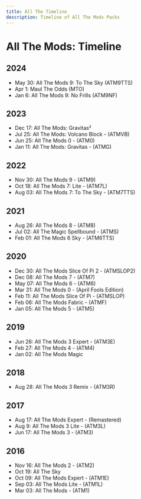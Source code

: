 ```yaml
---
title: All The Timeline
description: Timeline of All The Mods Packs
---
```


# All The Mods: Timeline

## 2024
- May 30: All The Mods 9: To The Sky (ATM9TTS)
- Apr 1: Maul The Odds (MTO)
- Jan 6: All The Mods 9: No Frills (ATM9NF)

## 2023
- Dec 17: All The Mods: Gravitas²
- Jul 25: All The Mods: Volcano Block - (ATMVB)
- Jun 25: All The Mods 0 - (ATM0)
- Jan 11: All The Mods: Gravitas - (ATMG)

## 2022
- Nov 30: All The Mods 9 - (ATM9)
- Oct 18: All The Mods 7: Lite - (ATM7L)
- Aug 03: All The Mods 7: To The Sky - (ATM7TTS)

## 2021
- Aug 26: All The Mods 8 - (ATM8)
- Jul 02: All The Magic Spellbound - (ATMS)
- Feb 01: All The Mods 6 Sky - (ATM6TTS)

## 2020
- Dec 30: All The Mods Slice Of Pi 2 - (ATMSLOP2)
- Dec 08: All The Mods 7 - (ATM7)
- May 07: All The Mods 6 - (ATM6)
- Mar 31: All The Mods 0 - (April Fools Edition)
- Feb 11: All The Mods Slice Of Pi - (ATMSLOP)
- Feb 06: All The Mods Fabric - (ATMF)
- Jan 05: All The Mods 5 - (ATM5)

## 2019
- Jun 26: All The Mods 3 Expert - (ATM3E)
- Feb 27: All The Mods 4 - (ATM4)
- Jan 02: All The Mods Magic

## 2018
- Aug 28: All The Mods 3 Remix - (ATM3R)

## 2017
- Aug 17: All The Mods Expert - (Remastered)
- Aug 9: All The Mods 3 Lite - (ATM3L)
- Jun 17: All The Mods 3 - (ATM3)

## 2016
- Nov 16: All The Mods 2 - (ATM2)
- Oct 19: All The Sky
- Oct 09: All The Mods Expert - (ATM1E)
- Sep 03: All The Mods Lite - (ATM1L)
- Mar 03: All The Mods - (ATM1)

<!--
[
    {
        "name": "All the Mods - ATM1",
        "date": 1456981200000,
        "ds": "Thu Mar 03 2016 00:00:00 GMT-0500 (Eastern Standard Time)"
    },
    {
        "name": "All the Mods Lite - ATM1L",
        "date": 1472875200000,
        "ds": "Sat Sep 03 2016 00:00:00 GMT-0400 (Eastern Daylight Time)"
    },
    {
        "name": "All the Mods Expert - ATM1E",
        "date": 1475985600000,
        "ds": "Sun Oct 09 2016 00:00:00 GMT-0400 (Eastern Daylight Time)"
    },
    {
        "name": "All The Sky",
        "date": 1476849600000,
        "ds": "Wed Oct 19 2016 00:00:00 GMT-0400 (Eastern Daylight Time)"
    },
    {
        "name": "All the Mods 2 - ATM2",
        "date": 1479272400000,
        "ds": "Wed Nov 16 2016 00:00:00 GMT-0500 (Eastern Standard Time)"
    },
    {
        "name": "All the Blocks",
        "date": 1483765200000,
        "ds": "Sat Jan 07 2017 00:00:00 GMT-0500 (Eastern Standard Time)"
    },
    {
        "name": "All the Mods 3 - ATM3",
        "date": 1497240000000,
        "ds": "Mon Jun 12 2017 00:00:00 GMT-0400 (Eastern Daylight Time)"
    },
    {
        "name": "All the Mods 3: Lite - ATM3L",
        "date": 1502251200000,
        "ds": "Wed Aug 09 2017 00:00:00 GMT-0400 (Eastern Daylight Time)"
    },
    {
        "name": "All The Mods Expert: Remastered - ATM",
        "date": 1502942400000,
        "ds": "Thu Aug 17 2017 00:00:00 GMT-0400 (Eastern Daylight Time)"
    },
    {
        "name": "All the Mods 3 - Remix - ATM3R",
        "date": 1535428800000,
        "ds": "Tue Aug 28 2018 00:00:00 GMT-0400 (Eastern Daylight Time)"
    },
    {
        "name": "All the Mods: All the Magic - ATM",
        "date": 1546405200000,
        "ds": "Wed Jan 02 2019 00:00:00 GMT-0500 (Eastern Standard Time)"
    },
    {
        "name": "All the Mods 4 - ATM4",
        "date": 1551243600000,
        "ds": "Wed Feb 27 2019 00:00:00 GMT-0500 (Eastern Standard Time)"
    },
    {
        "name": "All the Mods 3 Expert - ATM3E",
        "date": 1561521600000,
        "ds": "Wed Jun 26 2019 00:00:00 GMT-0400 (Eastern Daylight Time)"
    },
    {
        "name": "All the Mods 5 - ATM5",
        "date": 1578200400000,
        "ds": "Sun Jan 05 2020 00:00:00 GMT-0500 (Eastern Standard Time)"
    },
    {
        "name": "All the Mods Fabric - ATMF",
        "date": 1580965200000,
        "ds": "Thu Feb 06 2020 00:00:00 GMT-0500 (Eastern Standard Time)"
    },
    {
        "name": "All The Mods Fabric Helper",
        "date": 1581310800000,
        "ds": "Mon Feb 10 2020 00:00:00 GMT-0500 (Eastern Standard Time)"
    },
    {
        "name": "All the Mods - Slice of Pi - ATM SLOP",
        "date": 1581397200000,
        "ds": "Tue Feb 11 2020 00:00:00 GMT-0500 (Eastern Standard Time)"
    },
    {
        "name": "Allthemodium",
        "date": 1582606800000,
        "ds": "Tue Feb 25 2020 00:00:00 GMT-0500 (Eastern Standard Time)"
    },
    {
        "name": "ATM: Additions",
        "date": 1583470800000,
        "ds": "Fri Mar 06 2020 00:00:00 GMT-0500 (Eastern Standard Time)"
    },
    {
        "name": "All the Mods 0 - ATM0",
        "date": 1585627200000,
        "ds": "Tue Mar 31 2020 00:00:00 GMT-0400 (Eastern Daylight Time)"
    },
    {
        "name": "All the Mods 6 - ATM6",
        "date": 1588824000000,
        "ds": "Thu May 07 2020 00:00:00 GMT-0400 (Eastern Daylight Time)"
    },
    {
        "name": "ATO - All the Ores",
        "date": 1598760000000,
        "ds": "Sun Aug 30 2020 00:00:00 GMT-0400 (Eastern Daylight Time)"
    },
    {
        "name": "All the Mods 7 - ATM7",
        "date": 1607403600000,
        "ds": "Tue Dec 08 2020 00:00:00 GMT-0500 (Eastern Standard Time)"
    },
    {
        "name": "All the Mods - Slice of Pi2 - ATM SLOP2 - ATM6 Lite",
        "date": 1609304400000,
        "ds": "Wed Dec 30 2020 00:00:00 GMT-0500 (Eastern Standard Time)"
    },
    {
        "name": "All the Mods 6 - To the Sky - ATM6sky - Skyblock",
        "date": 1612155600000,
        "ds": "Mon Feb 01 2021 00:00:00 GMT-0500 (Eastern Standard Time)"
    },
    {
        "name": "All the Magic Spellbound - ATMS",
        "date": 1625198400000,
        "ds": "Fri Jul 02 2021 00:00:00 GMT-0400 (Eastern Daylight Time)"
    },
    {
        "name": "All the Mods 8 - ATM8",
        "date": 1629950400000,
        "ds": "Thu Aug 26 2021 00:00:00 GMT-0400 (Eastern Daylight Time)"
    },
    {
        "name": "All the Mods 7 - To the Sky - atm7sky",
        "date": 1659499200000,
        "ds": "Wed Aug 03 2022 00:00:00 GMT-0400 (Eastern Daylight Time)"
    },
    {
        "name": "All the Mods 7 Lite - Spark - ATM7L",
        "date": 1666065600000,
        "ds": "Tue Oct 18 2022 00:00:00 GMT-0400 (Eastern Daylight Time)"
    },
    {
        "name": "All the Mods 9 - ATM9",
        "date": 1669784400000,
        "ds": "Wed Nov 30 2022 00:00:00 GMT-0500 (Eastern Standard Time)"
    },
    {
        "name": "All the Mods - Gravitas - ATMG",
        "date": 1673413200000,
        "ds": "Wed Jan 11 2023 00:00:00 GMT-0500 (Eastern Standard Time)"
    },
    {
        "name": "All the Mods: Volcano Block ATMVB",
        "date": 1690257600000,
        "ds": "Tue Jul 25 2023 00:00:00 GMT-0400 (Eastern Daylight Time)"
    }
]
-->
